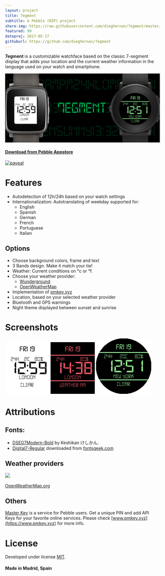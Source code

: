 ```yaml
---
layout: project
title: 7egment 
subtitle: A Pebble (RIP) project
share-img: https://raw.githubusercontent.com/dieghernan/7egment/master/store/Banner.png
featured: 99
dateproj: 2017-05-17
githuburl: https://github.com/dieghernan/7egment
---
```


**7egment** is a customizable watchface based on the classic 7-segment display that adds your location and the current weather information in the language used on your watch and smartphone.

![Banner](https://raw.githubusercontent.com/dieghernan/7egment/master/store/Banner.png)

#### [Download from Pebble Appstore](https://apps.getpebble.com/applications/591ead370dfc32aacf000204)

[![paypal](https://www.paypalobjects.com/en_US/ES/i/btn/btn_donateCC_LG.gif)](https://www.paypal.com/cgi-bin/webscr?cmd=_s-xclick&hosted_button_id=AAYBMD7APLZFN)

# Features
* Autodetection of 12h/24h based on your watch settings
* Internationalization: Autotranslating of weekday supported for:
  * English 
  * Spanish
  * German
  * French
  * Portuguese
  * Italian

## Options
 * Choose background colors, frame and text
 * 3 Bands design. Make it match your tie!
 * Weather: Current conditions on °c or °f.
 * Choose your weather provider:
    * [Wunderground](https://www.wunderground.com/?apiref=fb6856330e74c168)
    * [OpenWeatherMap](https://openweathermap.org/)
 * Implementation of [pmkey.xyz](https://www.pmkey.xyz)    
 * Location, based on your selected weather provider
 * Bluetooth and GPS warnings
 * Night theme displayed between sunset and sunrise
 
# Screenshots
![Banner](https://raw.githubusercontent.com/dieghernan/7egment/master/store/PC.gif)
![Banner](https://raw.githubusercontent.com/dieghernan/7egment/master/store/PT.gif)
![Banner](https://raw.githubusercontent.com/dieghernan/7egment/master/store/PTR.gif)

# Attributions
## Fonts: 
 * [DSEG7Modern-Bold](http://www.keshikan.net/fonts-e.html) by  Keshikan けしかん.
 * [Digital7-Regular](https://fontsgeek.com/fonts/Digital7-Regular) downloaded from [fontsgeek.com](http://fontsgeek.com)
  
## Weather providers  

<a href="https://www.wunderground.com/?apiref=fb6856330e74c168"><img src="https://icons.wxug.com/logos/PNG/wundergroundLogo_4c.png" width="120" ></a>

[OpenWeatherMap.org](https://openweathermap.org/)

## Others

[Master Key](https://www.pmkey.xyz) is a service for Pebble users. Get a unique PIN and add API Keys for your favorite online services. Please check [www.pmkey.xyz](https://www.pmkey.xyz) for more info.

# License
Developed under license [MIT](https://raw.githubusercontent.com/dieghernan/7egment/master/LICENSE).


#### Made in Madrid, Spain
